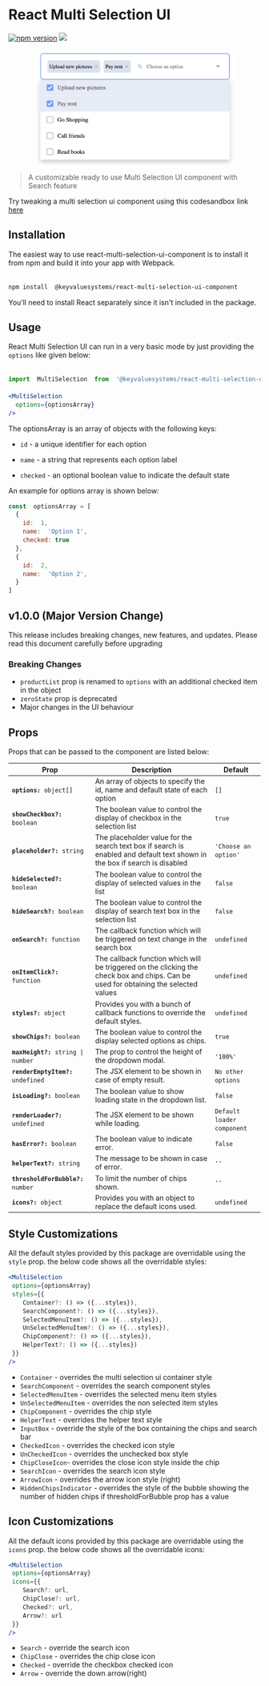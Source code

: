   

# React Multi Selection UI

  

<a  href="https://www.npmjs.com/package/@keyvaluesystems/react-multi-selection-ui-component"><img  src="https://badgen.net/npm/v/@keyvaluesystems/react-multi-selection-ui-component?color=blue"  alt="npm version"></a>  <a  href="https://www.npmjs.com/package/@keyvaluesystems/react-multi-selection-ui-component"  ><img  src="https://img.shields.io/npm/dw/@keyvaluesystems/react-multi-selection-ui-component?label=Downloads"  /></a>  <a  href="https://github.com/KeyValueSoftwareSystems/react-multi-selection-ui"><img  src="https://github.com/KeyValueSoftwareSystems/react-multi-selection-ui/actions/workflows/deploy.yml/badge.svg"  alt=""  /></a>

  

<div  align="center">
<img  src="./screenshot.png"  alt=""  width="400"  height="230"/>
</div>

  

>A customizable ready to use Multi Selection UI component with Search feature

  

Try tweaking a multi selection ui component using this codesandbox link <a  href="https://codesandbox.io/s/multi-selection-ui-gzcfrn">here</a>

  

## Installation

  

The easiest way to use react-multi-selection-ui-component is to install it from npm and build it into your app with Webpack.

  

```bash

npm install  @keyvaluesystems/react-multi-selection-ui-component

```

You’ll need to install React separately since it isn't included in the package.  

## Usage

React Multi Selection UI can run in a very basic mode by just providing the `options` like given below:

  

```jsx

import  MultiSelection  from  '@keyvaluesystems/react-multi-selection-ui-component';

<MultiSelection
  options={optionsArray}
/>

```

  

The optionsArray is an array of objects with the following keys:

  

-  `id` - a unique identifier for each option

-  `name` - a string that represents each option label

-  `checked` - an optional boolean value to indicate the default state

An example for options array is shown below:

  

```jsx
const  optionsArray = [
  {
    id:  1,
    name:  'Option 1',
    checked: true
  },
  {
    id:  2,
    name:  'Option 2',
  }
]
```
## v1.0.0 (Major Version Change)

This release includes breaking changes, new features, and updates. Please read this document carefully before upgrading

### Breaking Changes
- `productList` prop is renamed to `options` with an additional checked item in the object
- `zeroState` prop is deprecated
-  Major changes in the UI behaviour

## Props

  Props that can be passed to the component are listed below:

<table>
<thead>
<tr>
<th>Prop</th>
<th>Description</th>
<th>Default</th>
</tr>
</thead>
<tbody>
<tr>
<td><code><b>options:</b> object[]</code></td>
<td>
An array of objects to specify the id, name and default state of each option
</td>
<td><code>[]</code></td>
</tr>
<tr>
<td><code><b>showCheckbox?:</b> boolean</code></td>
<td>
The boolean value to control the display of checkbox in the selection list
</td>
<td><code>true</code></td>
</tr>
<tr>
<td><code><b>placeholder?:</b> string</code></td>
<td>
The placeholder value for the search text box if search is enabled and default text shown in the box if search is disabled
</td>
<td><code>'Choose an option'</code></td>
</tr>
<tr>
<td><code><b>hideSelected?:</b> boolean</code></td>
<td>
The boolean value to control the display of selected values in the list
</td>
<td><code>false</code></td>
</tr>
<tr>
<td><code><b>hideSearch?:</b> boolean</code></td>
<td>
The boolean value to control the display of search text box in the selection list
</td>
<td><code>false</code></td>
</tr>
<tr>
<td><code><b>onSearch?:</b> function</code></td>
<td>
The callback function which will be triggered on text change in the search box
</td>
<td><code>undefined</code></td>
</tr>
<tr>
<td><code><b>onItemClick?:</b> function</code></td>
<td>
The callback function which will be triggered on the clicking the check box and chips. Can be used for obtaining the selected values
</td>
<td><code>undefined</code></td>
</tr>
<tr>
<td><code><b>styles?:</b> object</code></td>
<td>
Provides you with a bunch of callback functions to override the default styles.
</td>
<td><code>undefined</code></td>
</tr>
<tr>
<td><code><b>showChips?:</b> boolean</code></td>
<td>
The boolean value to control the display selected options as chips.
</td>
<td><code>true</code></td>
</tr>
<tr>
<td><code><b>maxHeight?:</b> string | number</code></td>
<td>
The prop to control the height of the dropdown modal.
</td>
<td><code>'100%'</code></td>
</tr>
<tr>
<td><code><b>renderEmptyItem?:</b> undefined</code></td>
<td>
The JSX element to be shown in case of empty result.
</td>
<td><code>No other options</code></td>
</tr>
<tr>
<td><code><b>isLoading?:</b> boolean</code></td>
<td>
The boolean value to show loading state in the dropdown list.
</td>
<td><code>false</code></td>
</tr>
<tr>
<td><code><b>renderLoader?:</b> undefined</code></td>
<td>
The JSX element to be shown while loading.
</td>
<td><code>Default loader component</code></td>
</tr>
<tr>
<td><code><b>hasError?:</b> boolean</code></td>
<td>
The boolean value to indicate error.
</td>
<td><code>false</code></td>
</tr>
<tr>
<td><code><b>helperText?:</b> string</code></td>
<td>
The message to be shown in case of error.
</td>
<td><code>''</code></td>
</tr>
<tr>
<td><code><b>thresholdForBubble?:</b> number</code></td>
<td>
To limit the number of chips shown.
</td>
<td><code>''</code></td>
</tr>
<tr>
<td><code><b>icons?:</b> object</code></td>
<td>
Provides you with an object to replace the default icons used.
</td>
<td><code>undefined</code></td>
</tr>
</tbody>
</table>

## Style Customizations


All the default styles provided by this package are overridable using the `style` prop.
the below code shows all the overridable styles:

```jsx
<MultiSelection
 options={optionsArray}
 styles={{
    Container?: () => ({...styles}),
    SearchComponent?: () => ({...styles}),
    SelectedMenuItem?: () => ({...styles}),
    UnSelectedMenuItem?: () => ({...styles}),
    ChipComponent?: () => ({...styles}),
    HelperText?: () => ({...styles})
 }}
/>
```
-  `Container` - overrides the multi selection ui container style
-  `SearchComponent` - overrides the search component styles
-  `SelectedMenuItem` - overrides the selected menu item styles
-  `UnSelectedMenuItem` - overrides the non selected item styles
-  `ChipComponent` - overrides the chip style
-  `HelperText` - overrides the helper text style
-  `InputBox` - override the style of the box containing the chips and search bar
-  `CheckedIcon` - overrides the checked icon style
-  `UnCheckedIcon` - overrides the unchecked box style
-  `ChipCloseIcon`- overrides the close icon style inside the chip
-  `SearchIcon` - overrides the search icon style
-  `ArrowIcon` - overrides the arrow icon style (right)
-  `HiddenChipsIndicator` - overrides the style of the bubble showing the number of hidden chips if thresholdForBubble prop has a value

## Icon Customizations


All the default icons provided by this package are overridable using the `icons` prop.
the below code shows all the overridable icons:

```jsx
<MultiSelection
 options={optionsArray}
 icons={{
    Search?: url,
    ChipClose?: url,
    Checked?: url,
    Arrow?: url
 }}
/>
```
-  `Search` - override the search icon
-  `ChipClose` - overrides the chip close icon 
-  `Checked` - override the checkbox checked icon
-  `Arrow` - override the down arrow(right)